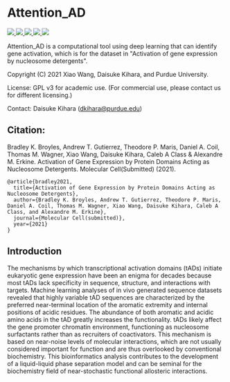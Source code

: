# Attention_AD
<a href="https://github.com/marktext/marktext/releases/latest">
   <img src="https://img.shields.io/badge/Attention_AD-v1.0.0-green">
   <img src="https://img.shields.io/badge/platform-Linux%20%7C%20Mac%20-green">
   <img src="https://img.shields.io/badge/Language-python3-green">
   <img src="https://img.shields.io/badge/dependencies-tested-green">
   <img src="https://img.shields.io/badge/licence-GNU-green">
</a>  

Attention_AD is a computational tool using deep learning that can identify gene activation, which is for the dataset in "Activation of gene expression by nucleosome detergents".

Copyright (C) 2021 Xiao Wang, Daisuke Kihara, and Purdue University. 

License: GPL v3 for academic use. (For commercial use, please contact us for different licensing.)

Contact: Daisuke Kihara (dkihara@purdue.edu)

## Citation:
Bradley K. Broyles, Andrew T. Gutierrez, Theodore P. Maris, Daniel A. Coil, Thomas M. Wagner, Xiao Wang, Daisuke Kihara, Caleb A Class & Alexandre M. Erkine. Activation of Gene Expression by Protein Domains Acting as Nucleosome Detergents. Molecular Cell(Submitted) (2021).
```
@article{bradley2021,   
  title={Activation of Gene Expression by Protein Domains Acting as Nucleosome Detergents},   
  author={Bradley K. Broyles, Andrew T. Gutierrez, Theodore P. Maris, Daniel A. Coil, Thomas M. Wagner, Xiao Wang, Daisuke Kihara, Caleb A Class, and Alexandre M. Erkine},    
  journal={Molecular Cell(submitted)},    
  year={2021}    
}   
```

## Introduction
The mechanisms by which transcriptional activation domains (tADs) initiate eukaryotic gene expression have been an enigma for decades because most tADs lack specificity in sequence, structure, and interactions with targets. Machine learning analyses of in vivo generated sequence datasets revealed that highly variable tAD sequences are characterized by the preferred near-terminal location of the aromatic extremity and internal positions of acidic residues. The abundance of both aromatic and acidic amino acids in the tAD greatly increases the functionality. tADs likely affect the gene promoter chromatin environment, functioning as nucleosome surfactants rather than as recruiters of coactivators. This mechanism is based on near-noise levels of molecular interactions, which are not usually considered important for function and are thus overlooked by conventional biochemistry. This bioinformatics analysis contributes to the development of a liquid-liquid phase separation model and can be seminal for the biochemistry field of near-stochastic functional allosteric interactions.
